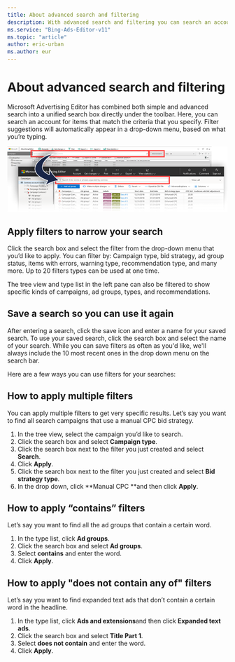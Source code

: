 ```yaml
---
title: About advanced search and filtering
description: With advanced search and filtering you can search an account for items that match the criteria that you specify.
ms.service: "Bing-Ads-Editor-v11"
ms.topic: "article"
author: eric-urban
ms.author: eur
---
```


# About advanced search and filtering

Microsoft Advertising Editor has combined both simple and advanced search into a unified search box directly under the toolbar. Here, you can search an account for items that match the criteria that you specify. Filter suggestions will automatically appear in a drop-down menu, based on what you’re typing.

![Microsoft Advertising Editor advanced search](../images/MAE_ScreenCap_Search.png)
## Apply filters to narrow your search

Click the search box and select the filter from the drop-down menu that you’d like to apply. You can filter by: Campaign type, bid strategy, ad group status, items with errors, warning type, recommendation type, and many more. Up to 20 filters types can be used at one time.

The tree view and type list in the left pane can also be filtered to show specific kinds of campaigns, ad groups, types, and recommendations.

## Save a search so you can use it again

After entering a search, click the save icon and enter a name for your saved search. To use your saved search, click the search box and select the name of your search. While you can save filters as often as you'd like, we'll always include the 10 most recent ones in the drop down menu on the search bar.

Here are a few ways you can use filters for your searches:

## How to apply multiple filters
You can apply multiple filters to get very specific results. Let’s say you want to find all search campaigns that use a manual CPC bid strategy.

1. In the tree view, select the campaign you’d like to search.
1. Click the search box and select **Campaign type**.
1. Click the search box next to the filter you just created and select **Search**.
1. Click **Apply**.
1. Click the search box next to the filter you just created and select **Bid strategy type**.
1. In the drop down, click **Manual CPC **and then click **Apply**.

## How to apply “contains” filters
Let’s say you want to find all the ad groups that contain a certain word.

1. In the type list, click **Ad groups**.
1. Click the search box and select **Ad groups**.
1. Select **contains** and enter the word.
1. Click **Apply**.

## How to apply "does not contain any of" filters
Let’s say you want to find expanded text ads that don’t contain a certain word in the headline.

1. In the type list, click **Ads and extensions**and then click **Expanded text ads**.
1. Click the search box and select **Title Part 1**.
1. Select **does not contain** and enter the word.
1. Click **Apply**.


